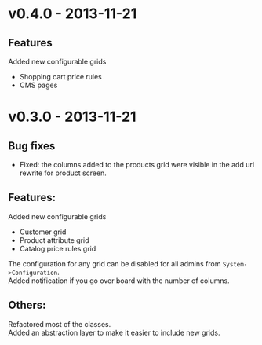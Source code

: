 v0.4.0 - 2013-11-21
========
Features
----------
Added new configurable grids
 - Shopping cart price rules
 - CMS pages

v0.3.0 - 2013-11-21
========

Bug fixes
---------
 - Fixed: the columns added to the products grid were visible in the add url rewrite for product screen.

Features:
-------
Added new configurable grids
 - Customer grid
 - Product attribute grid
 - Catalog price rules grid

The configuration for any grid can be disabled for all admins from `System->Configuration`.  
Added notification if you go over board with the number of columns.  


Others:
----------
Refactored most of the classes.  
Added an abstraction layer to make it easier to include new grids.  